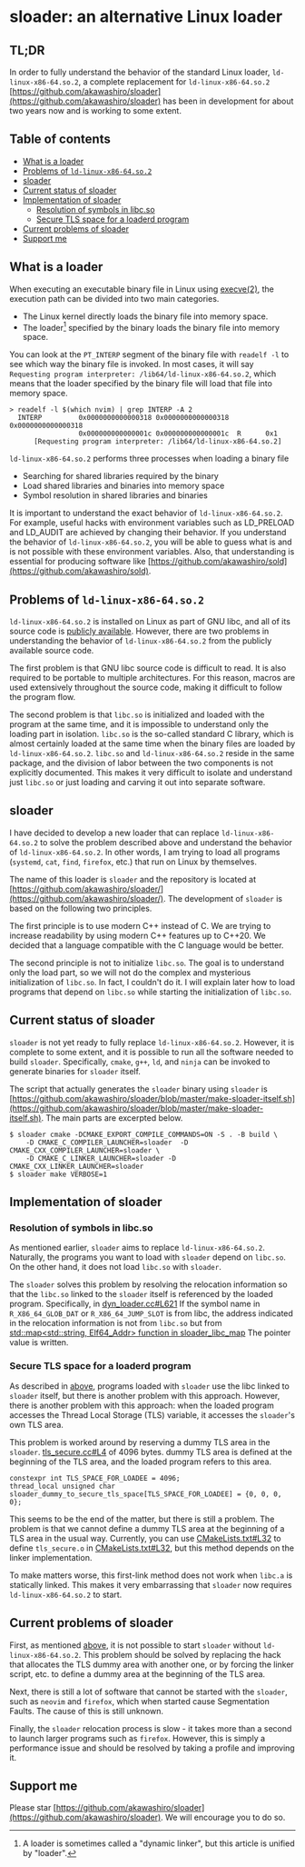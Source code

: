 # sloader: an alternative Linux loader <!-- omit in toc -->
## TL;DR <!-- omit in toc -->
In order to fully understand the behavior of the standard Linux loader, `ld-linux-x86-64.so.2`, a complete replacement for `ld-linux-x86-64.so.2` [https://github.com/akawashiro/sloader](https://github.com/akawashiro/sloader) has been in development for about two years now and is working to some extent.

## Table of contents <!-- omit in toc -->
- [What is a loader](#what-is-a-loader)
- [Problems of `ld-linux-x86-64.so.2`](#problems-of-ld-linux-x86-64so2)
- [sloader](#sloader)
- [Current status of sloader](#current-status-of-sloader)
- [Implementation of sloader](#implementation-of-sloader)
  - [Resolution of symbols in libc.so](#resolution-of-symbols-in-libcso)
  - [Secure TLS space for a loaderd program](#secure-tls-space-for-a-loaderd-program)
- [Current problems of sloader](#current-problems-of-sloader)
- [Support me](#support-me)

## What is a loader
When executing an executable binary file in Linux using [execve(2)](https://man7.org/linux/man-pages/man2/execve.2.html), the execution path can be divided into two main categories.
- The Linux kernel directly loads the binary file into memory space.
- The loader[^1] specified by the binary loads the binary file into memory space.

You can look at the `PT_INTERP` segment of the binary file with `readelf -l` to see which way the binary file is invoked. In most cases, it will say `Requesting program interpreter: /lib64/ld-linux-x86-64.so.2`, which means that the loader specified by the binary file will load that file into memory space.

```
> readelf -l $(which nvim) | grep INTERP -A 2
  INTERP         0x0000000000000318 0x0000000000000318 0x0000000000000318
                 0x000000000000001c 0x000000000000001c  R      0x1
      [Requesting program interpreter: /lib64/ld-linux-x86-64.so.2]
```

`ld-linux-x86-64.so.2` performs three processes when loading a binary file
- Searching for shared libraries required by the binary
- Load shared libraries and binaries into memory space
- Symbol resolution in shared libraries and binaries

It is important to understand the exact behavior of `ld-linux-x86-64.so.2`. For example, useful hacks with environment variables such as LD_PRELOAD and LD_AUDIT are achieved by changing their behavior. If you understand the behavior of `ld-linux-x86-64.so.2`, you will be able to guess what is and is not possible with these environment variables. Also, that understanding is essential for producing software like [https://github.com/akawashiro/sold](https://github.com/akawashiro/sold).

## Problems of `ld-linux-x86-64.so.2`
`ld-linux-x86-64.so.2` is installed on Linux as part of GNU libc, and all of its source code is [publicly available](https://www.gnu.org/software/libc/sources.html). However, there are two problems in understanding the behavior of `ld-linux-x86-64.so.2` from the publicly available source code.

The first problem is that GNU libc source code is difficult to read. It is also required to be portable to multiple architectures. For this reason, macros are used extensively throughout the source code, making it difficult to follow the program flow.

The second problem is that `libc.so` is initialized and loaded with the program at the same time, and it is impossible to understand only the loading part in isolation. `libc.so` is the so-called standard C library, which is almost certainly loaded at the same time when the binary files are loaded by `ld-linux-x86-64.so.2`. `libc.so` and `ld-linux-x86-64.so.2` reside in the same package, and the division of labor between the two components is not explicitly documented. This makes it very difficult to isolate and understand just `libc.so` or just loading and carving it out into separate software.

## sloader
I have decided to develop a new loader that can replace `ld-linux-x86-64.so.2` to solve the problem described above and understand the behavior of `ld-linux-x86-64.so.2`. In other words, I am trying to load all programs (`systemd`, `cat`, `find`, `firefox`, etc.) that run on Linux by themselves.

The name of this loader is `sloader` and the repository is located at [https://github.com/akawashiro/sloader/](https://github.com/akawashiro/sloader/). The development of `sloader` is based on the following two principles.

The first principle is to use modern C++ instead of C. We are trying to increase readability by using modern C++ features up to C++20. We decided that a language compatible with the C language would be better.

The second principle is not to initialize `libc.so`. The goal is to understand only the load part, so we will not do the complex and mysterious initialization of `libc.so`. In fact, I couldn't do it. I will explain later how to load programs that depend on `libc.so` while starting the initialization of `libc.so`.

## Current status of sloader
`sloader` is not yet ready to fully replace `ld-linux-x86-64.so.2`. However, it is complete to some extent, and it is possible to run all the software needed to build `sloader`. Specifically, `cmake`, `g++`, `ld`, and `ninja` can be invoked to generate binaries for `sloader` itself.

The script that actually generates the `sloader` binary using `sloader` is [https://github.com/akawashiro/sloader/blob/master/make-sloader-itself.sh](https://github.com/akawashiro/sloader/blob/master/make-sloader-itself.sh). The main parts are excerpted below.
```
$ sloader cmake -DCMAKE_EXPORT_COMPILE_COMMANDS=ON -S . -B build \
    -D CMAKE_C_COMPILER_LAUNCHER=sloader  -D CMAKE_CXX_COMPILER_LAUNCHER=sloader \
    -D CMAKE_C_LINKER_LAUNCHER=sloader -D CMAKE_CXX_LINKER_LAUNCHER=sloader
$ sloader make VERBOSE=1
```

## Implementation of sloader
### Resolution of symbols in libc.so
As mentioned earlier, `sloader` aims to replace `ld-linux-x86-64.so.2`. Naturally, the programs you want to load with `sloader` depend on `libc.so`. On the other hand, it does not load `libc.so` with `sloader`.

The `sloader` solves this problem by resolving the relocation information so that the `libc.so` linked to the `sloader` itself is referenced by the loaded program. Specifically, in [dyn_loader.cc#L621](https://github.com/akawashiro/sloader/blob/502bae54b403423f79e04caa4901c4a76cb6aaca/dyn_loader.cc#L621) If the symbol name in `R_X86_64_GLOB_DAT` or `R_X86_64_JUMP_SLOT` is from libc, the address indicated in the relocation information is not from `libc.so` but from [std::map<std::string, Elf64_Addr> function in sloader_libc_map](https://github.com/akawashiro/sloader/blob/502bae54b403423f79e04caa4901c4a76cb6aaca/libc_mapping.cc#L248) The pointer value is written.

### Secure TLS space for a loaderd program
As described in [above](#resolution-of-symbols-in-libcso), programs loaded with `sloader` use the libc linked to `sloader` itself, but there is another problem with this approach. However, there is another problem with this approach: when the loaded program accesses the Thread Local Storage (TLS) variable, it accesses the `sloader`'s own TLS area.

This problem is worked around by reserving a dummy TLS area in the `sloader`. [tls_secure.cc#L4](https://github.com/akawashiro/sloader/blob/502bae54b403423f79e04caa4901c4a76cb6aaca/tls_secure.cc#L4) of 4096 bytes. dummy TLS area is defined at the beginning of the TLS area, and the loaded program refers to this area.
```
constexpr int TLS_SPACE_FOR_LOADEE = 4096;
thread_local unsigned char sloader_dummy_to_secure_tls_space[TLS_SPACE_FOR_LOADEE] = {0, 0, 0, 0};
```

This seems to be the end of the matter, but there is still a problem. The problem is that we cannot define a dummy TLS area at the beginning of a TLS area in the usual way. Currently, you can use [CMakeLists.txt#L32](https://github.com/akawashiro/sloader/blob/502bae54b403423f79e04caa4901c4a76cb6aaca/CMakeLists.txt#L32) to define `tls_secure.o` in [CMakeLists.txt#L32](), but this method depends on the linker implementation.

To make matters worse, this first-link method does not work when `libc.a` is statically linked. This makes it very embarrassing that `sloader` now requires `ld-linux-x86-64.so.2` to start.

## Current problems of sloader
First, as mentioned [above](#secure-tls-space-for-a-loaderd-program), it is not possible to start `sloader` without `ld-linux-x86-64.so.2`. This problem should be solved by replacing the hack that allocates the TLS dummy area with another one, or by forcing the linker script, etc. to define a dummy area at the beginning of the TLS area.

Next, there is still a lot of software that cannot be started with the `sloader`, such as `neovim` and `firefox`, which when started cause Segmentation Faults. The cause of this is still unknown.

Finally, the `sloader` relocation process is slow - it takes more than a second to launch larger programs such as `firefox`. However, this is simply a performance issue and should be resolved by taking a profile and improving it.

## Support me
Please star [https://github.com/akawashiro/sloader](https://github.com/akawashiro/sloader). We will encourage you to do so.

[^1]: A loader is sometimes called a "dynamic linker", but this article is unified by "loader".